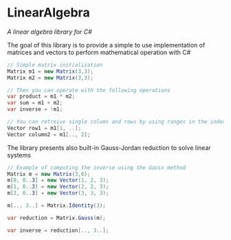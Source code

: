# LinearAlgebra
*A linear algebra library for C#*

The goal of this library is to provide a simple to use implementation of matrices and vectors to perform mathematical operation with C#

```C#
// Simple matrix initialization
Matrix m1 = new Matrix(3,3);
Matrix m2 = new Matrix(3,3);

// Then you can operate with the following operations
var product = m1 * m2;
var sum = m1 + m2;
var inverse = !m1;

// You can retreive single colums and rows by using ranges in the indexer
Vector row1 = m1[1, ..];
Vector column2 = m1[.., 2];
```

The library presents also built-in Gauss-Jordan reduction to solve linear systems
```C#
// Example of computing the inverse using the Gauss method
Matrix m = new Matrix(3,6);
m[0, 0..3] = new Vector(1, 2, 3);
m[1, 0..3] = new Vector(2, 2, 3);
m[2, 0..3] = new Vector(3, 3, 3);

m[.., 3..] = Matrix.Identity(3);

var reduction = Matrix.Gauss(m);

var inverse = reduction[.., 3..];
```
